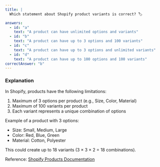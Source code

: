 ```yaml
---
title: |
  Which statement about Shopify product variants is correct? 🏷️

answers:
  - id: "a"
    text: "A product can have unlimited options and variants"
  - id: "b"
    text: "A product can have up to 3 options and 100 variants"
  - id: "c"
    text: "A product can have up to 3 options and unlimited variants"
  - id: "d"
    text: "A product can have up to 100 options and 100 variants"
correctAnswer: "b"
---
```


### Explanation

In Shopify, products have the following limitations:

1. Maximum of 3 options per product (e.g., Size, Color, Material)
2. Maximum of 100 variants per product
3. Each variant represents a unique combination of options

Example of a product with 3 options:
- Size: Small, Medium, Large
- Color: Red, Blue, Green
- Material: Cotton, Polyester

This could create up to 18 variants (3 × 3 × 2 = 18 combinations).

Reference: [Shopify Products Documentation](https://shopify.dev/docs/themes/architecture/templates/product) 